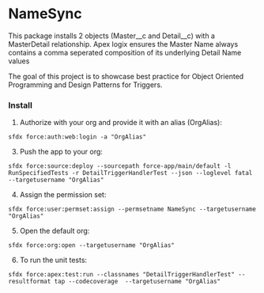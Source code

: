 # NameSync

This package installs 2 objects (Master__c and Detail__c) with a MasterDetail relationship.
Apex logix ensures the Master Name always contains a comma seperated composition of its underlying Detail Name values

The goal of this project is to showcase best practice for Object Oriented Programming and Design Patterns for Triggers.

### Install

1. Authorize with your org and provide it with an alias (OrgAlias):

```
sfdx force:auth:web:login -a "OrgAlias"
```

3. Push the app to your org:

```
sfdx force:source:deploy --sourcepath force-app/main/default -l RunSpecifiedTests -r DetailTriggerHandlerTest --json --loglevel fatal --targetusername "OrgAlias"
```

4. Assign the permission set:

```
sfdx force:user:permset:assign --permsetname NameSync --targetusername "OrgAlias"
```

5. Open the default org:

```
sfdx force:org:open --targetusername "OrgAlias"
```

6. To run the unit tests:

```
sfdx force:apex:test:run --classnames "DetailTriggerHandlerTest" --resultformat tap --codecoverage  --targetusername "OrgAlias"
```

